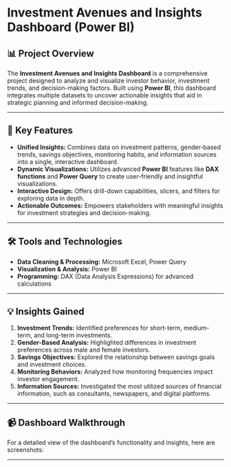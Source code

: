 # Investment Avenues and Insights Dashboard (Power BI)

## 📊 Project Overview  
The **Investment Avenues and Insights Dashboard** is a comprehensive project designed to analyze and visualize investor behavior, investment trends, and decision-making factors. Built using **Power BI**, this dashboard integrates multiple datasets to uncover actionable insights that aid in strategic planning and informed decision-making.  

---

## 🌟 Key Features  
- **Unified Insights:** Combines data on investment patterns, gender-based trends, savings objectives, monitoring habits, and information sources into a single, interactive dashboard.  
- **Dynamic Visualizations:** Utilizes advanced **Power BI** features like **DAX functions** and **Power Query** to create user-friendly and insightful visualizations.  
- **Interactive Design:** Offers drill-down capabilities, slicers, and filters for exploring data in depth.  
- **Actionable Outcomes:** Empowers stakeholders with meaningful insights for investment strategies and decision-making.  

---

## 🛠️ Tools and Technologies  
- **Data Cleaning & Processing:** Microsoft Excel, Power Query  
- **Visualization & Analysis:** Power BI  
- **Programming:** DAX (Data Analysis Expressions) for advanced calculations  

---

## 💡 Insights Gained  
1. **Investment Trends:** Identified preferences for short-term, medium-term, and long-term investments.  
2. **Gender-Based Analysis:** Highlighted differences in investment preferences across male and female investors.  
3. **Savings Objectives:** Explored the relationship between savings goals and investment choices.  
4. **Monitoring Behaviors:** Analyzed how monitoring frequencies impact investor engagement.  
5. **Information Sources:** Investigated the most utilized sources of financial information, such as consultants, newspapers, and digital platforms.  

---

## 📹 Dashboard Walkthrough  
For a detailed view of the dashboard’s functionality and insights, here are screenshots:



---
